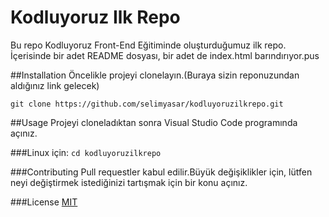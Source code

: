 # Kodluyoruz Ilk Repo
Bu repo Kodluyoruz Front-End Eğitiminde oluşturduğumuz ilk repo. İçerisinde bir adet README dosyası, bir adet de index.html barındırıyor.pus

##Installation
Öncelikle projeyi clonelayın.(Buraya sizin reponuzundan aldığınız link gelecek)

```git clone https://github.com/selimyasar/kodluyoruzilkrepo.git```

##Usage
Projeyi cloneladıktan sonra Visual Studio Code programında açınız.

###Linux için:
```cd kodluyoruzilkrepo```

###Contributing
Pull requestler kabul edilir.Büyük değişiklikler için, lütfen neyi değiştirmek istediğinizi tartışmak için bir konu açınız.

###License
[MIT](Mitlicense)
